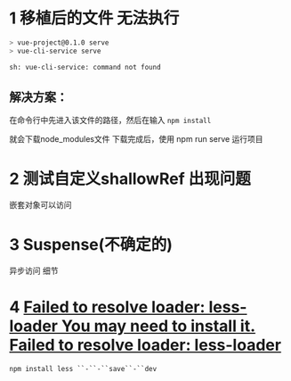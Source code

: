# 1  移植后的文件 无法执行

```bash
> vue-project@0.1.0 serve
> vue-cli-service serve

sh: vue-cli-service: command not found
```



## 解决方案：

在命令行中先进入该文件的路径，然后在输入
`npm install`

就会下载node_modules文件
下载完成后，使用 npm run serve 运行项目





# 2 测试自定义shallowRef 出现问题

嵌套对象可以访问





# 3 Suspense(不确定的)

异步访问 细节





# 4 [Failed to resolve loader: less-loader You may need to install it. Failed to resolve loader: less-loader](https://www.cnblogs.com/xqschool/p/14120297.html)



```
npm install less ``-``-``save``-``dev
```